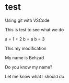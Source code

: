 # test
Using git with VSCode

This is test to see what we do

a = 1 + 2
b = a
b = 3


This my modification


My name is Behzad

Do you know my name?


Let me know what I should do